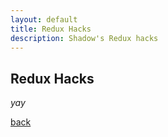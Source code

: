 ```yaml
---
layout: default
title: Redux Hacks
description: Shadow's Redux hacks
---
```


## Redux Hacks

_yay_

[back](./)
